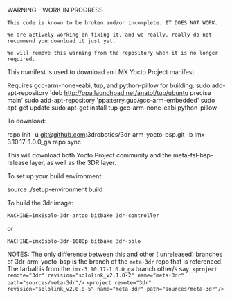 WARNING - WORK IN PROGRESS

```
This code is known to be broken and/or incomplete. IT DOES NOT WORK. 

We are actively working on fixing it, and we really, really do not recommend you download it just yet.

We will remove this warning from the repository when it is no longer required.
```


This manifest is used to download an i.MX Yocto Project manifest.

Requires gcc-arm-none-eabi, tup, and python-pillow for building:
sudo add-apt-repository 'deb http://ppa.launchpad.net/anatol/tup/ubuntu precise main'
sudo add-apt-repository 'ppa:terry.guo/gcc-arm-embedded'
sudo apt-get update
sudo apt-get install tup gcc-arm-none-eabi python-pillow

To download:

repo init -u git@github.com:3drobotics/3dr-arm-yocto-bsp.git -b imx-3.10.17-1.0.0_ga
repo sync

This will download both Yocto Project community and the meta-fsl-bsp-release layer, as well as the 3DR layer.

To set up your build environment:

source ./setup-environment build

To build the 3dr image:

    MACHINE=imx6solo-3dr-artoo bitbake 3dr-controller

or 

    MACHINE=imx6solo-3dr-1080p bitbake 3dr-solo

NOTES: 
The only difference between this and other ( unreleased) branches of 3dr-arm-yocto-bsp is the branch of the `meta-3dr` repo that is referenced.
The tarball is from the `imx-3.10.17-1.0.0_ga` branch other/s say:
`<project remote="3dr" revision="sololink_v2.1.0-2" name="meta-3dr" path="sources/meta-3dr"/>`
`<project remote="3dr" revision="sololink_v2.0.0-5" name="meta-3dr" path="sources/meta-3dr"/>`
